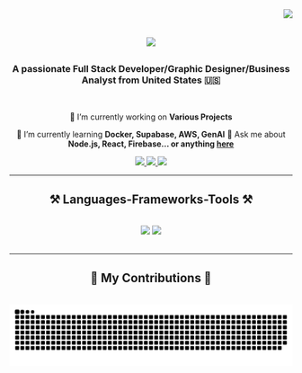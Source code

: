 <img align="right" src="https://visitor-badge.laobi.icu/badge?page_id=RahulVattigunta.RahulVattigunta" /> 

<h1 align="center">
    <img src="https://readme-typing-svg.herokuapp.com/?font=Righteous&size=35&center=true&vCenter=true&width=500&height=70&duration=4000&lines=Hi+There!+👋;+I'm+Rahul+Vattigunta!;" />
</h1>

<h3 align="center">A passionate Full Stack Developer/Graphic Designer/Business Analyst from United States 🇺🇸</h3>

<br/>

<div align="center">
 
 🔭 I’m currently working on **Various Projects**
 
 🌱 I’m currently learning **Docker, Supabase, AWS, GenAI**
 💬 Ask me about **Node.js, React, Firebase... or anything [here](https://github.com/RahulVattigunta/RahulVattigunta/issues)**


 </div>

<div align="center"> 
  <a href="mailto:vattiguntarahul9@gmail.com">
    <img src="https://img.shields.io/badge/Gmail-333333?style=for-the-badge&logo=gmail&logoColor=red" />
  </a>
  <a href="https://www.linkedin.com/in/rahul-vattigunta-74a412198/" target="_blank">
    <img src="https://img.shields.io/badge/LinkedIn-0077B5?style=for-the-badge&logo=linkedin&logoColor=white" target="_blank" />
  </a>
  <a href="https://react-portfolio-rahul-vattigunta.vercel.app/" target="_blank">
     <img src="https://img.shields.io/badge/Portfolio-FF5722?style=for-the-badge&logo=todoist&logoColor=white" target="_blank" /> <!-- sqlite, safari, google-chrome are other good icon options -->
  </a>
</div>

 <hr/>
 
<h2 align="center">⚒️ Languages-Frameworks-Tools ⚒️</h2>
<br/>
<div align="center">
    <img src="https://skillicons.dev/icons?i=react,bootstrap,mui,html,css,vscode,github,figma,tailwind,git,r" />
    <img src="https://skillicons.dev/icons?i=nodejs,python,javascript,typescript,express,firebase,mongodb,c,java,nextjs,mysql,flask,adobe" /><br>
</div>

<br/>
<hr/>

<div align="center">
  <h2>🐍 My Contributions 🐍</h2>
  <br>
  <img alt="snake eating my contributions" src="https://raw.githubusercontent.com/salesp07/salesp07/output/github-contribution-grid-snake.svg" />
  
  <br/><br/><br/>
</div>
